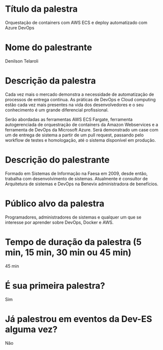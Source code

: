 # Título da palestra

Orquestação de containers com AWS ECS e deploy automatizado com Azure DevOps

# Nome do palestrante

Denilson Telaroli

# Descrição da palestra

Cada vez mais o mercado demonstra a necessidade de automatização de processos de entrega contínua. As práticas de DevOps e Cloud computing estão cada vez mais presentes na vida dos desenvolvedores e o seu conhecimento é um grande diferencial profissional.

Serão abordadas as ferramentas AWS ECS Fargate, ferramenta autogerenciada de orquestração de containers da Amazon Webservices e a ferramenta de DevOps da Microsoft Azure. Será demonstrado um case com um de entrega de sistema a partir de um pull request, passando pelo workflow de testes e homologação, até o sistema disponível em produção.

# Descrição do palestrante

Formado em Sistemas de Informação na Faesa em 2009, desde então, trabalha com desenvolvimento de sistemas. Atualmente é consultor de Arquitetura de sistemas e DevOps na Benevix administradora de benefícios.

# Público alvo da palestra

Programadores, administradores de sistemas e qualquer um que se interesse por aprender sobre DevOps, Docker e AWS.

# Tempo de duração da palestra (5 min, 15 min, 30 min ou 45 min)

45 min

# É sua primeira palestra?

Sim

# Já palestrou em eventos da Dev-ES alguma vez?

Não
